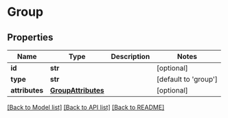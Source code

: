 # Group

## Properties
Name | Type | Description | Notes
------------ | ------------- | ------------- | -------------
**id** | **str** |  | [optional] 
**type** | **str** |  | [default to 'group']
**attributes** | [**GroupAttributes**](GroupAttributes.md) |  | [optional] 

[[Back to Model list]](../README.md#documentation-for-models) [[Back to API list]](../README.md#documentation-for-api-endpoints) [[Back to README]](../README.md)


